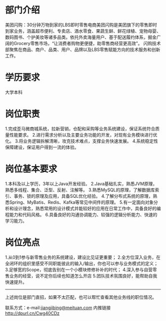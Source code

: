 # 部门介绍
美团闪购：30分钟万物到家的LBS即时零售电商美团闪购是美团旗下的零售即时到家业务，涵盖超市便利、专卖店、酒水零食、果蔬生鲜、鲜花绿植、宠物母婴、数码图书、个护美妆等诸多品类。依托外卖海量用户、基于配送履约体系，掘金广阔的Grocery零售市场，“让消费者购物更便捷，助零售商经营更高效”。
闪购技术部聚焦在商品、商户、品类、用户、品牌以及LBS零售赋能方向的技术服务和创新工作。
# 学历要求
大学本科
# 岗位职责
1.完成歪马微商城系统，拉新营销，仓配和采购等业务系统建设，保证系统符合质量性能要求。
2.进行需求分析以及主要业务功能的开发，对现有业务模块进行优化。
3.将业务逻辑拆解清晰，攻克技术难点，支撑业务快速发展。
4.系统稳定性保障建设，保证用户得到一流的体验。

# 岗位基本要求
1.本科及以上学历，3年以上Java开发经验。
2.Java基础扎实，熟悉JVM原理，熟悉多线程、集合、泛型、反射、注解等。
3.熟悉MySQL的原理，了解数据库索引、事务、锁的原理及应用，具备SQL优化经验。
4.了解分布式系统的原理，熟悉Spring、MyBatis、Redis、Kafka等常见中间件的原理。
5.有一定面向对象分析和设计理念，熟悉常用的设计模式并能较好的应用在日常工作中，具备良好的编程能力和代码风格。
6.具备良好的沟通协调能力、较强的逻辑分析能力、快速的学习能力。
# 岗位亮点
1.从0到1参与新零售业务的系统建设，建设比见证更重要；
2.全方位深入业务，在全闭环的组织里感受不同职能彼此的输入/输出，你也可以参与业务模式的定义；
3.足够宽的Scope，彻底告别在一个小模块修修补补的时代；
4.深入参与自营零售业务的经营，说不定你后续也知道怎么开店
5.团队技术氛围良好，能帮助自我快速提升。

-------
上述岗位是部门直招，如果不太匹配，也可以帮忙查看其他业务线的职位情况。

联系方式：e-mail:jiangjibing@meituan.com  内推链接 http://dpurl.cn/Cwg40CDz